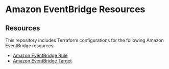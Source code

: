 # Amazon EventBridge Resources

## Resources

This repository includes Terraform configurations for the following Amazon EventBridge resources:

- [Amazon EventBridge Rule](./rule)
- [Amazon EventBridge Target](./target)
